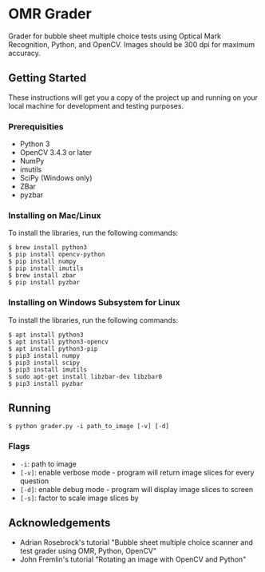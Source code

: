 # OMR Grader

Grader for bubble sheet multiple choice tests using Optical Mark Recognition, Python, and OpenCV. Images should be 300 dpi for maximum accuracy.

## Getting Started

These instructions will get you a copy of the project up and running on your local machine for development and testing purposes.

### Prerequisities

* Python 3
* OpenCV 3.4.3 or later
* NumPy
* imutils
* SciPy (Windows only)
* ZBar
* pyzbar

### Installing on Mac/Linux
To install the libraries, run the following commands:
```
$ brew install python3
$ pip install opencv-python
$ pip install numpy
$ pip install imutils
$ brew install zbar
$ pip install pyzbar
```

### Installing on Windows Subsystem for Linux
To install the libraries, run the following commands:
```
$ apt install python3
$ apt install python3-opencv
$ apt install python3-pip
$ pip3 install numpy
$ pip3 install scipy
$ pip3 install imutils
$ sudo apt-get install libzbar-dev libzbar0
$ pip3 install pyzbar
```

## Running

`$ python grader.py -i path_to_image [-v] [-d]`

### Flags
* `-i`: path to image
* `[-v]`: enable verbose mode - program will return image slices for every question
* `[-d]`: enable debug mode - program will display image slices to screen
* `[-s]`: factor to scale image slices by

## Acknowledgements
* Adrian Rosebrock's tutorial "Bubble sheet multiple choice scanner and test grader using OMR, Python, OpenCV"
* John Fremlin's tutorial "Rotating an image with OpenCV and Python"
